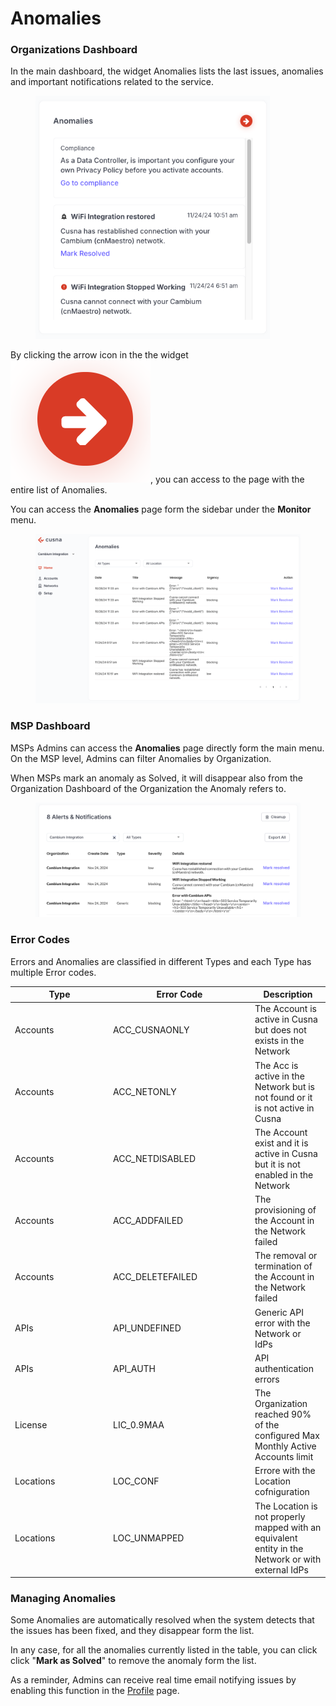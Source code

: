 # Anomalies

### Organizations Dashboard

In the main dashboard, the widget Anomalies lists the last issues, anomalies and important notifications related to the service.

<figure><img src="../../.gitbook/assets/image (2) (1) (1) (1) (1) (1) (1) (1) (1) (1) (1) (1).png" alt="" width="375"><figcaption></figcaption></figure>

By clicking the arrow icon in the  the widget <img src="../../.gitbook/assets/image (5) (1) (1) (1).png" alt="" data-size="line">, you can access to the page with the entire list of Anomalies.&#x20;

You can access the **Anomalies** page form the sidebar under the **Monitor** menu.

<figure><img src="../../.gitbook/assets/image (3) (1) (1) (1) (1) (1) (1) (1) (1).png" alt=""><figcaption></figcaption></figure>

### MSP Dashboard

MSPs Admins can access the **Anomalies** page directly form the main menu. On the MSP level, Admins can filter Anomalies by Organization.

When MSPs mark an anomaly as Solved, it will disappear also from the Organization Dashboard of the Organization the Anomaly refers to.

<figure><img src="../../.gitbook/assets/image (1) (1) (1) (1) (1) (1) (1) (1) (1) (1) (1) (1) (1) (1) (1).png" alt=""><figcaption></figcaption></figure>



### Error Codes

Errors and Anomalies are classified in different Types and each Type has multiple Error codes.

<table><thead><tr><th width="143">Type</th><th width="213">Error Code</th><th>Description</th></tr></thead><tbody><tr><td>Accounts</td><td>ACC_CUSNAONLY</td><td>The Account is active in Cusna but does not exists in the Network</td></tr><tr><td>Accounts</td><td>ACC_NETONLY</td><td>The Acc is active in the Network but is not found or it is not active in Cusna </td></tr><tr><td>Accounts</td><td>ACC_NETDISABLED</td><td>The Account exist and it is active in Cusna but it is not enabled in the Network</td></tr><tr><td>Accounts</td><td>ACC_ADDFAILED</td><td>The provisioning of the Account in the Network failed</td></tr><tr><td>Accounts</td><td>ACC_DELETEFAILED</td><td>The removal or termination of the Account in the Network failed</td></tr><tr><td>APIs</td><td>API_UNDEFINED</td><td>Generic API error with the Network or IdPs</td></tr><tr><td>APIs</td><td>API_AUTH</td><td>API authentication errors</td></tr><tr><td>License</td><td>LIC_0.9MAA</td><td>The Organization reached 90% of the configured Max Monthly Active Accounts limit</td></tr><tr><td>Locations</td><td>LOC_CONF</td><td>Errore with the Location cofniguration</td></tr><tr><td>Locations</td><td>LOC_UNMAPPED</td><td>The Location is not properly mapped with an equivalent entity in the Network or with external IdPs</td></tr></tbody></table>





### Managing Anomalies

Some Anomalies are automatically resolved when the system detects that the issues has been fixed, and they disappear form the list.

In any case, for all the anomalies currently listed in the table, you can click click "**Mark as Solved**" to remove the anomaly form the list.

As a reminder, Admins can receive real time email notifying issues by enabling this function in the [Profile](../my-profile.md) page.
